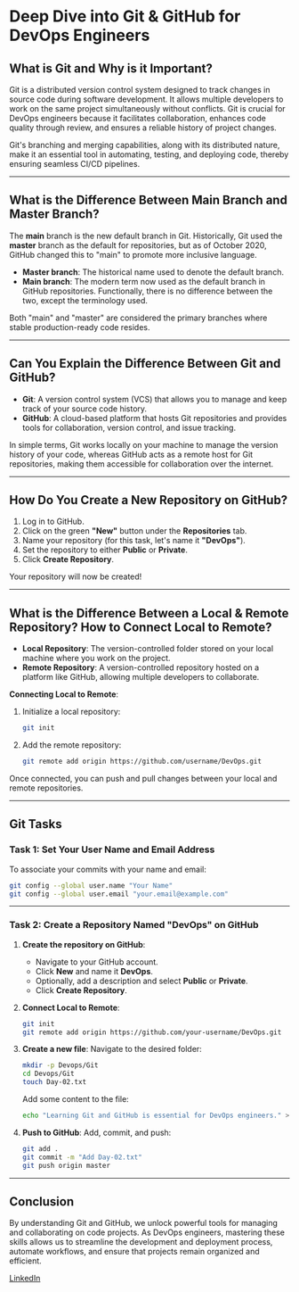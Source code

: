 
# Deep Dive into Git & GitHub for DevOps Engineers

## What is Git and Why is it Important?

Git is a distributed version control system designed to track changes in source code during software development. It allows multiple developers to work on the same project simultaneously without conflicts. Git is crucial for DevOps engineers because it facilitates collaboration, enhances code quality through review, and ensures a reliable history of project changes.


Git's branching and merging capabilities, along with its distributed nature, make it an essential tool in automating, testing, and deploying code, thereby ensuring seamless CI/CD pipelines.

---

## What is the Difference Between Main Branch and Master Branch?

The **main** branch is the new default branch in Git. Historically, Git used the **master** branch as the default for repositories, but as of October 2020, GitHub changed this to "main" to promote more inclusive language.

- **Master branch**: The historical name used to denote the default branch.
- **Main branch**: The modern term now used as the default branch in GitHub repositories. Functionally, there is no difference between the two, except the terminology used.

Both "main" and "master" are considered the primary branches where stable production-ready code resides.

---

## Can You Explain the Difference Between Git and GitHub?

- **Git**: A version control system (VCS) that allows you to manage and keep track of your source code history.
- **GitHub**: A cloud-based platform that hosts Git repositories and provides tools for collaboration, version control, and issue tracking.

In simple terms, Git works locally on your machine to manage the version history of your code, whereas GitHub acts as a remote host for Git repositories, making them accessible for collaboration over the internet.



---

## How Do You Create a New Repository on GitHub?

1. Log in to GitHub.
2. Click on the green **"New"** button under the **Repositories** tab.
3. Name your repository (for this task, let's name it **"DevOps"**).
4. Set the repository to either **Public** or **Private**.
5. Click **Create Repository**.

Your repository will now be created!

---

## What is the Difference Between a Local & Remote Repository? How to Connect Local to Remote?

- **Local Repository**: The version-controlled folder stored on your local machine where you work on the project.
- **Remote Repository**: A version-controlled repository hosted on a platform like GitHub, allowing multiple developers to collaborate.

**Connecting Local to Remote**:
1. Initialize a local repository:
   ```bash
   git init
   ```
2. Add the remote repository:
   ```bash
   git remote add origin https://github.com/username/DevOps.git
   ```

Once connected, you can push and pull changes between your local and remote repositories.

---

## Git Tasks

### Task 1: Set Your User Name and Email Address

To associate your commits with your name and email:
```bash
git config --global user.name "Your Name"
git config --global user.email "your.email@example.com"
```

---

### Task 2: Create a Repository Named "DevOps" on GitHub

1. **Create the repository on GitHub**:
   - Navigate to your GitHub account.
   - Click **New** and name it **DevOps**.
   - Optionally, add a description and select **Public** or **Private**.
   - Click **Create Repository**.

2. **Connect Local to Remote**:
   ```bash
   git init
   git remote add origin https://github.com/your-username/DevOps.git
   ```

3. **Create a new file**:
   Navigate to the desired folder:
   ```bash
   mkdir -p Devops/Git
   cd Devops/Git
   touch Day-02.txt
   ```

   Add some content to the file:
   ```bash
   echo "Learning Git and GitHub is essential for DevOps engineers." > Day-02.txt
   ```

4. **Push to GitHub**:
   Add, commit, and push:
   ```bash
   git add .
   git commit -m "Add Day-02.txt"
   git push origin master
   ```

---

## Conclusion

By understanding Git and GitHub, we unlock powerful tools for managing and collaborating on code projects. As DevOps engineers, mastering these skills allows us to streamline the development and deployment process, automate workflows, and ensure that projects remain organized and efficient.

[LinkedIn](https://www.linkedin.com/in/faizan-shaikh-433245194/)